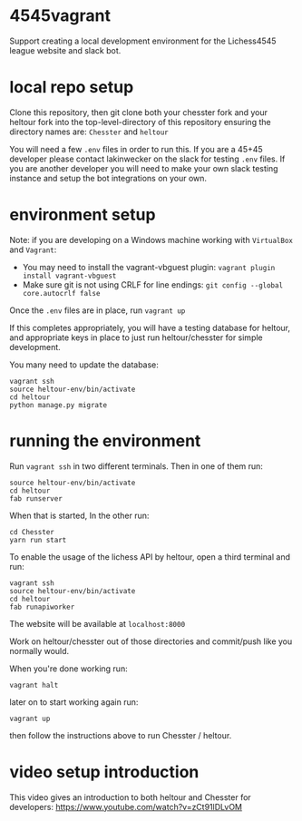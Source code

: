 # 4545vagrant
Support creating a local development environment for the Lichess4545 league website and slack bot.

# local repo setup
Clone this repository, then git clone both your chesster fork and
your heltour fork into the top-level-directory of this repository
ensuring the directory names are: `Chesster` and `heltour`

You will need a few `.env` files in order to run this. If you are a 45+45 developer
please contact lakinwecker on the slack for testing `.env` files. If you are another
developer you will need to make your own slack testing instance and setup the bot
integrations on your own.

# environment setup
Note: if you are developing on a Windows machine working with `VirtualBox` and `Vagrant`:
- You may need to install the vagrant-vbguest plugin: `vagrant plugin install vagrant-vbguest`
- Make sure git is not using CRLF for line endings: `git config --global core.autocrlf false`

Once the `.env` files are in place, run `vagrant up`

If this completes appropriately, you will have a testing database for heltour,
and appropriate keys in place to just run heltour/chesster for simple development.

You many need to update the database:
```
vagrant ssh
source heltour-env/bin/activate
cd heltour
python manage.py migrate
```

# running the environment

Run `vagrant ssh` in two different terminals. Then in one of them run:
```
source heltour-env/bin/activate
cd heltour
fab runserver
```
When that is started, In the other run:
```
cd Chesster
yarn run start
```

To enable the usage of the lichess API by heltour, open a third terminal and run:
```
vagrant ssh
source heltour-env/bin/activate
cd heltour
fab runapiworker
```

The website will be available at `localhost:8000`

Work on heltour/chesster out of those directories and commit/push like you normally
would.

When you're done working run:

`vagrant halt`

later on to start working again run:

`vagrant up`

then follow the instructions above to run Chesster / heltour.

# video setup introduction
This video gives an introduction to both heltour and Chesster for developers:
https://www.youtube.com/watch?v=zCt91lDLvOM
